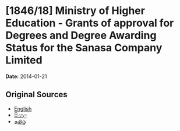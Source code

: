 # [1846/18] Ministry of Higher Education - Grants of approval for Degrees and Degree Awarding Status for the Sanasa Company Limited

**Date:** 2014-01-21

## Original Sources

- [English](https://documents.gov.lk/view/extra-gazettes/2014/1/1846-18_E.pdf)
- [සිංහල](https://documents.gov.lk/view/extra-gazettes/2014/1/1846-18_S.pdf)
- [தமிழ்](https://documents.gov.lk/view/extra-gazettes/2014/1/1846-18_T.pdf)
